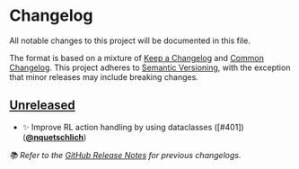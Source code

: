 <!-- Entries in each category are sorted by merge time, with the latest PRs appearing first. -->

# Changelog

All notable changes to this project will be documented in this file.

The format is based on a mixture of [Keep a Changelog] and [Common Changelog].
This project adheres to [Semantic Versioning], with the exception that minor releases may include breaking changes.

## [Unreleased]

- ✨ Improve RL action handling by using dataclasses ([#401]) ([**@nquetschlich**])

_📚 Refer to the [GitHub Release Notes](https://github.com/munich-quantum-toolkit/predictor/releases) for previous changelogs._

<!-- Version links -->

[unreleased]: https://github.com/munich-quantum-toolkit/predictor/compare/v2.2.0...HEAD
[2.2.0]: https://github.com/munich-quantum-toolkit/predictor/releases/tag/v2.2.0

<!-- PR links -->

<!-- Contributor -->

[**@burgholzer**]: https://github.com/burgholzer
[**@nquetschlich**]: https://github.com/nquetschlich

<!-- General links -->

[Keep a Changelog]: https://keepachangelog.com/en/1.1.0/
[Common Changelog]: https://common-changelog.org
[Semantic Versioning]: https://semver.org/spec/v2.0.0.html
[GitHub Release Notes]: https://github.com/munich-quantum-toolkit/predictor/releases
